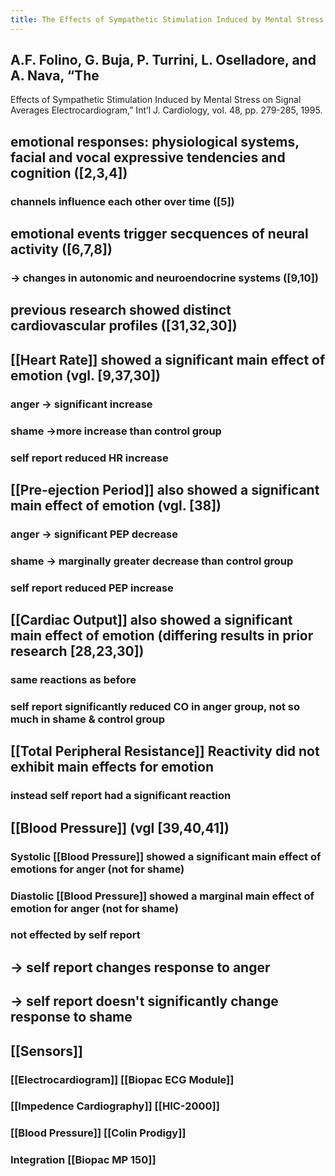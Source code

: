 ```yaml
---
title: The Effects of Sympathetic Stimulation Induced by Mental Stress on Signal Averages Electrocardiogram
---
```


## A.F. Folino, G. Buja, P. Turrini, L. Oselladore, and A. Nava, “The
Effects of Sympathetic Stimulation Induced by Mental Stress on
Signal Averages Electrocardiogram,” Int’l J. Cardiology, vol. 48,
pp. 279-285, 1995.
## emotional responses: physiological systems, facial and vocal expressive tendencies and cognition ([2,3,4])
### channels influence each other over time ([5])
## emotional events trigger secquences of neural activity ([6,7,8])
### -> changes in autonomic and neuroendocrine systems ([9,10])
## previous research showed distinct cardiovascular profiles ([31,32,30])
## [[Heart Rate]] showed a significant main effect of emotion (vgl. [9,37,30])
### anger -> significant increase
### shame ->more  increase than control group
### self report reduced HR increase
## [[Pre-ejection Period]] also showed a significant main effect of emotion (vgl. [38])
### anger -> significant PEP decrease
### shame -> marginally greater decrease than control group
### self report reduced PEP increase
## [[Cardiac Output]] also showed a significant main effect of emotion (differing results in prior research [28,23,30])
### same reactions as before
### self report significantly reduced CO in anger group, not so much in shame & control group
## [[Total Peripheral Resistance]] Reactivity did not exhibit main effects for emotion
### instead self report had a significant reaction
## [[Blood Pressure]] (vgl [39,40,41])
### Systolic [[Blood Pressure]] showed a significant main effect of emotions for anger (not for shame)
### Diastolic [[Blood Pressure]] showed a marginal main effect of emotion for anger (not for shame)
### not effected by self report
## -> self report changes response to anger
## -> self report doesn't significantly change response to shame
## [[Sensors]]
### [[Electrocardiogram]] [[Biopac ECG Module]]
### [[Impedence Cardiography]] [[HIC-2000]]
### [[Blood Pressure]] [[Colin Prodigy]]
### Integration [[Biopac MP 150]]
